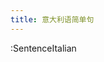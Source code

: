 ```yaml
---
title: 意大利语简单句
---
```


:SentenceItalian

<SentenceItalian></SentenceItalian>

<script setup>
import SentenceItalian from '../.vitepress/components/SentenceItalian.vue'
</script>
